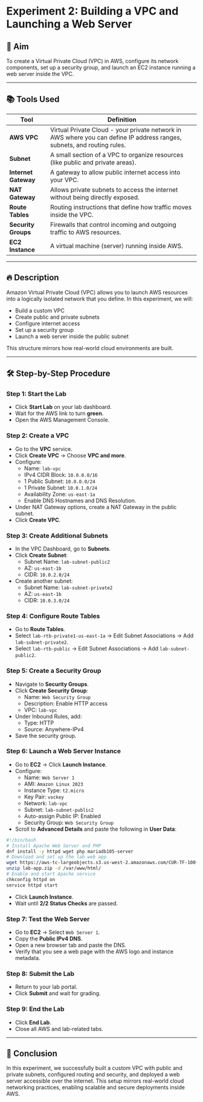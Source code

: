 # Experiment 2: Building a VPC and Launching a Web Server

## 🌟 Aim
To create a Virtual Private Cloud (VPC) in AWS, configure its network components, set up a security group, and launch an EC2 instance running a web server inside the VPC.

---

## 📚 Tools Used

| Tool | Definition |
|-----|------------|
| **AWS VPC** | Virtual Private Cloud - your private network in AWS where you can define IP address ranges, subnets, and routing rules. |
| **Subnet** | A small section of a VPC to organize resources (like public and private areas). |
| **Internet Gateway** | A gateway to allow public internet access into your VPC. |
| **NAT Gateway** | Allows private subnets to access the internet without being directly exposed. |
| **Route Tables** | Routing instructions that define how traffic moves inside the VPC. |
| **Security Groups** | Firewalls that control incoming and outgoing traffic to AWS resources. |
| **EC2 Instance** | A virtual machine (server) running inside AWS. |

---

## 🔥 Description
Amazon Virtual Private Cloud (VPC) allows you to launch AWS resources into a logically isolated network that you define.
In this experiment, we will:
- Build a custom VPC
- Create public and private subnets
- Configure internet access
- Set up a security group
- Launch a web server inside the public subnet

This structure mirrors how real-world cloud environments are built.

---

## 🛠️ Step-by-Step Procedure

### Step 1: Start the Lab
- Click **Start Lab** on your lab dashboard.
- Wait for the AWS link to turn **green**.
- Open the AWS Management Console.

### Step 2: Create a VPC
- Go to the **VPC** service.
- Click **Create VPC** → Choose **VPC and more**.
- Configure:
  - Name: `lab-vpc`
  - IPv4 CIDR Block: `10.0.0.0/16`
  - 1 Public Subnet: `10.0.0.0/24`
  - 1 Private Subnet: `10.0.1.0/24`
  - Availability Zone: `us-east-1a`
  - Enable DNS Hostnames and DNS Resolution.
- Under NAT Gateway options, create a NAT Gateway in the public subnet.
- Click **Create VPC**.

### Step 3: Create Additional Subnets
- In the VPC Dashboard, go to **Subnets**.
- Click **Create Subnet**:
  - Subnet Name: `lab-subnet-public2`
  - AZ: `us-east-1b`
  - CIDR: `10.0.2.0/24`
- Create another subnet:
  - Subnet Name: `lab-subnet-private2`
  - AZ: `us-east-1b`
  - CIDR: `10.0.3.0/24`

### Step 4: Configure Route Tables
- Go to **Route Tables**.
- Select `lab-rtb-private1-us-east-1a` → Edit Subnet Associations → Add `lab-subnet-private2`.
- Select `lab-rtb-public` → Edit Subnet Associations → Add `lab-subnet-public2`.

### Step 5: Create a Security Group
- Navigate to **Security Groups**.
- Click **Create Security Group**:
  - Name: `Web Security Group`
  - Description: Enable HTTP access
  - VPC: `lab-vpc`
- Under Inbound Rules, add:
  - Type: HTTP
  - Source: Anywhere-IPv4
- Save the security group.

### Step 6: Launch a Web Server Instance
- Go to **EC2** → Click **Launch Instance**.
- Configure:
  - Name: `Web Server 1`
  - AMI: `Amazon Linux 2023`
  - Instance Type: `t2.micro`
  - Key Pair: `vockey`
  - Network: `lab-vpc`
  - Subnet: `lab-subnet-public2`
  - Auto-assign Public IP: Enabled
  - Security Group: `Web Security Group`
- Scroll to **Advanced Details** and paste the following in **User Data**:
```bash
#!/bin/bash
# Install Apache Web Server and PHP
dnf install -y httpd wget php mariadb105-server
# Download and set up the lab web app
wget https://aws-tc-largeobjects.s3.us-west-2.amazonaws.com/CUR-TF-100-ACCLFO-2/2-lab2-vpc/s3/lab-app.zip
unzip lab-app.zip -d /var/www/html/
# Enable and start Apache service
chkconfig httpd on
service httpd start
```
- Click **Launch Instance**.
- Wait until **2/2 Status Checks** are passed.

### Step 7: Test the Web Server
- Go to **EC2** → Select `Web Server 1`.
- Copy the **Public IPv4 DNS**.
- Open a new browser tab and paste the DNS.
- Verify that you see a web page with the AWS logo and instance metadata.

### Step 8: Submit the Lab
- Return to your lab portal.
- Click **Submit** and wait for grading.

### Step 9: End the Lab
- Click **End Lab**.
- Close all AWS and lab-related tabs.

---

## 🎉 Conclusion
In this experiment, we successfully built a custom VPC with public and private subnets, configured routing and security, and deployed a web server accessible over the internet.
This setup mirrors real-world cloud networking practices, enabling scalable and secure deployments inside AWS.

